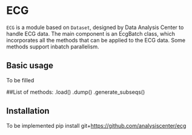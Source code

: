 # ECG

`ECG` is a module based on `Dataset`, designed by Data Analysis Center to handle ECG data.
The main component is an EcgBatch class, which incorporates all the methods that can be applied to
the ECG data. Some methods support inbatch parallelism.

## Basic usage
To be filled

##List of methods:
.load()
.dump()
.generate_subseqs()

## Installation
To be implemented
pip install git+https://github.com/analysiscenter/ecg

